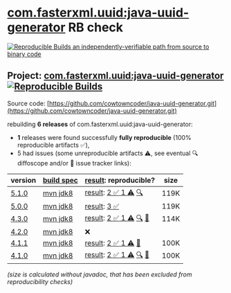 [com.fasterxml.uuid:java-uuid-generator](https://central.sonatype.com/artifact/com.fasterxml.uuid/java-uuid-generator/versions) RB check
=======

[![Reproducible Builds](https://reproducible-builds.org/images/logos/rb.svg) an independently-verifiable path from source to binary code](https://reproducible-builds.org/)

## Project: [com.fasterxml.uuid:java-uuid-generator](https://central.sonatype.com/artifact/com.fasterxml.uuid/java-uuid-generator/versions) [![Reproducible Builds](https://img.shields.io/endpoint?url=https://raw.githubusercontent.com/jvm-repo-rebuild/reproducible-central/master/content/com/fasterxml/uuid/badge.json)](https://github.com/jvm-repo-rebuild/reproducible-central/blob/master/content/com/fasterxml/uuid/README.md)

Source code: [https://github.com/cowtowncoder/java-uuid-generator.git](https://github.com/cowtowncoder/java-uuid-generator.git)

rebuilding **6 releases** of com.fasterxml.uuid:java-uuid-generator:
- **1** releases were found successfully **fully reproducible** (100% reproducible artifacts :white_check_mark:),
- 5 had issues (some unreproducible artifacts :warning:, see eventual :mag: diffoscope and/or :memo: issue tracker links):

| version | [build spec](/BUILDSPEC.md) | [result](https://reproducible-builds.org/docs/jvm/): reproducible? | size |
| -- | --------- | ------ | -- |
| [5.1.0](https://central.sonatype.com/artifact/com.fasterxml.uuid/java-uuid-generator/5.1.0/pom) | [mvn jdk8](java-uuid-generator-5.1.0.buildspec) | [result](java-uuid-generator-5.1.0.buildinfo): [2 :white_check_mark:  1 :warning:](java-uuid-generator-5.1.0.buildcompare) [:mag:](java-uuid-generator-5.1.0.diffoscope) | 119K |
| [5.0.0](https://central.sonatype.com/artifact/com.fasterxml.uuid/java-uuid-generator/5.0.0/pom) | [mvn jdk8](java-uuid-generator-5.0.0.buildspec) | [result](java-uuid-generator-5.0.0.buildinfo): [3 :white_check_mark: ](java-uuid-generator-5.0.0.buildcompare) | 119K |
| [4.3.0](https://central.sonatype.com/artifact/com.fasterxml.uuid/java-uuid-generator/4.3.0/pom) | [mvn jdk8](java-uuid-generator-4.3.0.buildspec) | [result](java-uuid-generator-4.3.0.buildinfo): [2 :white_check_mark:  1 :warning:](java-uuid-generator-4.3.0.buildcompare) [:mag:](java-uuid-generator-4.3.0.diffoscope) [:memo:](https://github.com/moditect/moditect/issues/199) | 114K |
| [4.2.0](https://central.sonatype.com/artifact/com.fasterxml.uuid/java-uuid-generator/4.2.0/pom) | [mvn jdk8](java-uuid-generator-4.2.0.buildspec) | :x: | |
| [4.1.1](https://central.sonatype.com/artifact/com.fasterxml.uuid/java-uuid-generator/4.1.1/pom) | [mvn jdk8](java-uuid-generator-4.1.1.buildspec) | [result](java-uuid-generator-4.1.1.buildinfo): [2 :white_check_mark:  1 :warning:](java-uuid-generator-4.1.1.buildcompare) [:memo:](https://github.com/moditect/moditect/issues/199) | 100K |
| [4.1.0](https://central.sonatype.com/artifact/com.fasterxml.uuid/java-uuid-generator/4.1.0/pom) | [mvn jdk8](java-uuid-generator-4.1.0.buildspec) | [result](java-uuid-generator-4.1.0.buildinfo): [2 :white_check_mark:  1 :warning:](java-uuid-generator-4.1.0.buildcompare) [:mag:](java-uuid-generator-4.1.0.diffoscope) [:memo:](https://github.com/cowtowncoder/java-uuid-generator/pull/74) | 100K |

<i>(size is calculated without javadoc, that has been excluded from reproducibility checks)</i>
